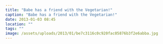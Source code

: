 ```yaml
---
title: "Babe has a friend with the Vegetarian!"
caption: "Babe has a friend with the Vegetarian!"
date: 2013-01-03 08:45
location: ""
tags: ""
image: /assets/uploads/2013/01/be7c3116c0c920fac05876b3f2e6abba.jpg
---
```

